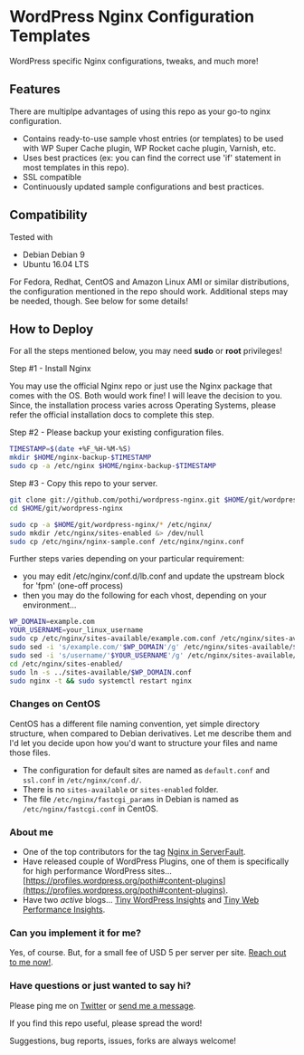 # WordPress Nginx Configuration Templates

WordPress specific Nginx configurations, tweaks, and much more!

## Features

There are multiplpe advantages of using this repo as your go-to nginx configuration.

+ Contains ready-to-use sample vhost entries (or templates) to be used with WP Super Cache plugin, WP Rocket cache plugin, Varnish, etc.
+ Uses best practices (ex: you can find the correct use 'if' statement in most templates in this repo).
+ SSL compatible
+ Continuously updated sample configurations and best practices.

## Compatibility

Tested with 
+ Debian Debian 9
+ Ubuntu 16.04 LTS

For Fedora, Redhat, CentOS and Amazon Linux AMI or similar distributions, the configuration mentioned in the repo should work. Additional steps may be needed, though. See below for some details!

## How to Deploy

For all the steps mentioned below, you may need __sudo__ or __root__ privileges!

Step #1 - Install Nginx

You may use the official Nginx repo or just use the Nginx package that comes with the OS. Both would work fine! I will leave the decision to you. Since, the installation process varies across Operating Systems, please refer the official installation docs to complete this step.

Step #2 - Please backup your existing configuration files.

```bash
TIMESTAMP=$(date +%F_%H-%M-%S)
mkdir $HOME/nginx-backup-$TIMESTAMP
sudo cp -a /etc/nginx $HOME/nginx-backup-$TIMESTAMP
```

Step #3 - Copy this repo to your server.

```bash
git clone git://github.com/pothi/wordpress-nginx.git $HOME/git/wordpress-nginx
cd $HOME/git/wordpress-nginx

sudo cp -a $HOME/git/wordpress-nginx/* /etc/nginx/
sudo mkdir /etc/nginx/sites-enabled &> /dev/null
sudo cp /etc/nginx/nginx-sample.conf /etc/nginx/nginx.conf
```
Further steps varies depending on your particular requirement:

+ you may edit /etc/nginx/conf.d/lb.conf and update the upstream block for 'fpm' (one-off process)
+ then you may do the following for each vhost, depending on your environment...
```bash
WP_DOMAIN=example.com
YOUR_USERNAME=your_linux_username
sudo cp /etc/nginx/sites-available/example.com.conf /etc/nginx/sites-available/$WP_DOMAIN.conf
sudo sed -i 's/example.com/'$WP_DOMAIN'/g' /etc/nginx/sites-available/$WP_DOMAIN.conf
sudo sed -i 's/username/'$YOUR_USERNAME'/g' /etc/nginx/sites-available/$WP_DOMAIN.conf
cd /etc/nginx/sites-enabled/
sudo ln -s ../sites-available/$WP_DOMAIN.conf
sudo nginx -t && sudo systemctl restart nginx
```

### Changes on CentOS

CentOS has a different file naming convention, yet simple directory structure, when compared to Debian derivatives. Let me describe them and I'd let you decide upon how you'd want to structure your files and name those files.

+ The configuration for default sites are named as `default.conf` and `ssl.conf` in `/etc/nginx/conf.d/`.
+ There is no `sites-available` or `sites-enabled` folder.
+ The file `/etc/nginx/fastcgi_params` in Debian is named as `/etc/nginx/fastcgi.conf` in CentOS.

### About me

+ One of the top contributors for the tag [Nginx in ServerFault](https://serverfault.com/users/102173/pothi-kalimuthu?tab=profile).
+ Have released couple of WordPress Plugins, one of them is specifically for high performance WordPress sites... [https://profiles.wordpress.org/pothi#content-plugins](https://profiles.wordpress.org/pothi#content-plugins).
+ Have two _active_ blogs... [Tiny WordPress Insights](https://www.tinywp.in/) and [Tiny Web Performance Insights](https://www.tinywp.com/).

### Can you implement it for me?

Yes, of course. But, for a small fee of USD 5 per server per site. [Reach out to me now!](https://www.tinywp.in/contact/).

### Have questions or just wanted to say hi?

Please ping me on [Twitter](https://twitter.com/pothi]) or [send me a message](https://www.tinywp.in/contact/).

If you find this repo useful, please spread the word!

Suggestions, bug reports, issues, forks are always welcome!
